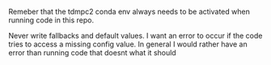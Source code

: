 Remeber that the tdmpc2 conda env always needs to be activated when running code in this repo.

Never write fallbacks and default values. I want an error to occur if the code tries to access a missing config value.
In general I would rather have an error than running code that doesnt what it should